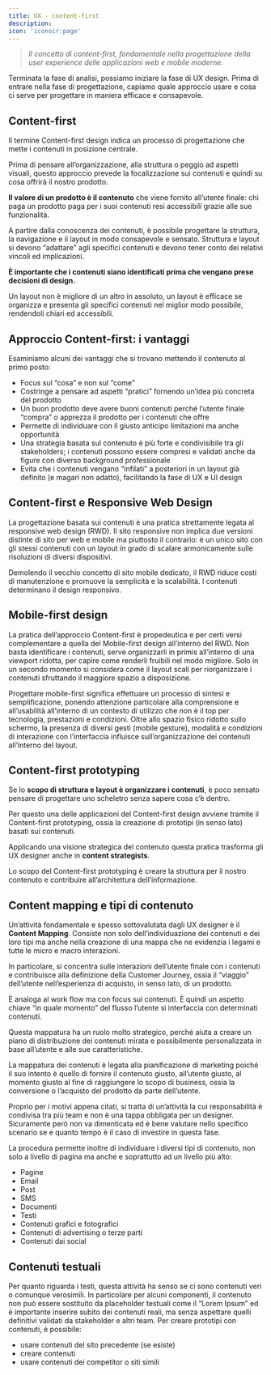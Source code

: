 ```yaml
---
title: UX - content-first
description: 
icon: 'iconoir:page'
---
```


> *Il concetto di content-first, fondamentale nella progettazione della user experience delle applicazioni web e mobile moderne.*

Terminata la fase di analisi, possiamo iniziare la fase di UX design. Prima di entrare nella fase di progettazione, capiamo quale approccio usare e cosa ci serve per progettare in maniera efficace e consapevole.

## Content-first

Il termine Content-first design indica un processo di progettazione che
mette i contenuti in posizione centrale.

Prima di pensare all’organizzazione, alla struttura o peggio ad aspetti
visuali, questo approccio prevede la focalizzazione sui contenuti e quindi
su cosa offrirà il nostro prodotto.

**Il valore di un prodotto è il contenuto** che viene fornito all’utente
finale: chi paga un prodotto paga per i suoi contenuti resi accessibili
grazie alle sue funzionalità.

A partire dalla conoscenza dei contenuti, è possibile progettare la
struttura, la navigazione e il layout in modo consapevole e sensato.
Struttura e layout si devono “adattare” agli specifici contenuti e devono
tener conto dei relativi vincoli ed implicazioni.

**È importante che i contenuti siano identificati prima che vengano prese decisioni di design.**

Un layout non è migliore di un altro in assoluto, un layout è efficace se
organizza e presenta gli specifici contenuti nel miglior modo possibile,
rendendoli chiari ed accessibili.


## Approccio Content-first: i vantaggi

Esaminiamo alcuni dei vantaggi che si trovano mettendo il contenuto al
primo posto:

- Focus sul “cosa” e non sul “come”
- Costringe a pensare ad aspetti “pratici” fornendo un’idea più
concreta del prodotto
- Un buon prodotto deve avere buoni contenuti perché l’utente finale
“compra” o apprezza il prodotto per i contenuti che offre
- Permette di individuare con il giusto anticipo limitazioni ma anche
opportunità
- Una strategia basata sul contenuto è più forte e condivisibile tra
gli stakeholders; i contenuti possono essere compresi e validati
anche da figure con diverso background professionale
- Evita che i contenuti vengano “infilati” a posteriori in un layout
già definito (e magari non adatto), facilitando la fase di UX e UI
design

## Content-first e Responsive Web Design

La progettazione basata sui contenuti è una pratica strettamente legata al responsive web design (RWD). Il sito responsive non implica due versioni distinte di sito per web e mobile ma piuttosto il contrario: è un unico sito con gli stessi contenuti con un layout in grado di scalare armonicamente sulle risoluzioni di diversi dispositivi.

Demolendo il vecchio concetto di sito mobile dedicato, il RWD riduce costi di manutenzione e promuove la semplicità e la scalabilità. I contenuti determinano il design responsivo.

## Mobile-first design

La pratica dell’approccio Content-first è propedeutica e per certi versi complementare a quella del Mobile-first design all’interno del RWD. Non basta identificare i contenuti, serve organizzarli in primis all’interno di una viewport ridotta, per capire come renderli fruibili nel modo migliore. Solo in un secondo momento si considera come il layout scali per riorganizzare i contenuti sfruttando il maggiore spazio a disposizione.

Progettare mobile-first significa effettuare un processo di sintesi e semplificazione, ponendo attenzione particolare alla comprensione e all’usabilità all’interno di un contesto di utilizzo che non è il top per tecnologia, prestazioni e condizioni. Oltre allo spazio fisico ridotto sullo schermo, la presenza di diversi gesti (mobile gesture), modalità e condizioni di interazione con l’interfaccia influisce sull’organizzazione dei contenuti all’interno del layout.

## Content-first prototyping

Se lo **scopo di struttura e layout è organizzare i contenuti**, è poco sensato
pensare di progettare uno scheletro senza sapere cosa c’è dentro.

Per questo una delle applicazioni del Content-first design avviene tramite
il Content-first prototyping, ossia la creazione di prototipi (in senso
lato) basati sui contenuti.

Applicando una visione strategica del contenuto questa pratica trasforma
gli UX designer anche in **content strategists**.

Lo scopo del Content-first prototyping è creare la struttura per il nostro
contenuto e contribuire all’architettura dell’informazione.

## Content mapping e tipi di contenuto

Un’attività fondamentale e spesso sottovalutata dagli UX designer è il
**Content Mapping**.
Consiste non solo dell’individuazione dei contenuti e dei loro tipi ma
anche nella creazione di una mappa che ne evidenzia i legami e tutte le
micro e macro interazioni.

In particolare, si concentra sulle interazioni dell’utente finale con i
contenuti e contribuisce alla definizione della Customer Journey, ossia il
“viaggio” dell’utente nell’esperienza di acquisto, in senso lato, di un
prodotto.

È analoga al work flow ma con focus sui contenuti. È quindi un aspetto
chiave “in quale momento” del flusso l’utente si interfaccia con
determinati contenuti.

Questa mappatura ha un ruolo molto strategico, perché aiuta a creare un
piano di distribuzione dei contenuti mirata e possibilmente personalizzata
in base all’utente e alle sue caratteristiche.

La mappatura dei contenuti è legata alla pianificazione di marketing poiché
il suo intento è quello di fornire il contenuto giusto, all’utente giusto,
al momento giusto al fine di raggiungere lo scopo di business, ossia la
conversione o l’acquisto del prodotto da parte dell’utente.

Proprio per i motivi appena citati, si tratta di un’attività la cui
responsabilità è condivisa tra più team e non è una tappa obbligata per un
designer. Sicuramente però non va dimenticata ed è bene valutare nello
specifico scenario se e quanto tempo è il caso di investire in questa fase.

La procedura permette inoltre di individuare i diversi tipi di contenuto,
non solo a livello di pagina ma anche e soprattutto ad un livello più alto:

- Pagine
- Email
- Post
- SMS
- Documenti
- Testi
- Contenuti grafici e fotografici
- Contenuti di advertising o terze parti
- Contenuti dai social

## Contenuti testuali

Per quanto riguarda i testi, questa attività ha senso se ci sono contenuti
veri o comunque verosimili. In particolare per alcuni componenti, il
contenuto non può essere sostituito da placeholder testuali come il “Lorem
Ipsum” ed è importante inserire subito dei contenuti reali, ma senza
aspettare quelli definitivi validati da stakeholder e altri team. Per
creare prototipi con contenuti, è possibile:

- usare contenuti del sito precedente (se esiste)
- creare contenuti
- usare contenuti dei competitor o siti simili


